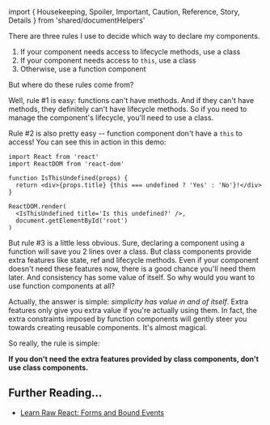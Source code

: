 import { Housekeeping, Spoiler, Important, Caution, Reference, Story, Details } from 'shared/documentHelpers'

There are three rules I use to decide which way to declare my components.

1. If your component needs access to lifecycle methods, use a class
2. If your component needs access to `this`, use a class
3. Otherwise, use a function component

But where do these rules come from?

Well, rule #1 is easy: functions can't have methods. And if they can't have methods, they definitely can't have lifecycle methods. So if you need to manage the component's lifecycle, you'll need to use a class.

Rule #2 is also pretty easy -- function component don't have a `this` to access! You can see this in action in this demo:

```jsx{unpersisted}
import React from 'react'
import ReactDOM from 'react-dom'

function IsThisUndefined(props) {
  return <div>{props.title} {this === undefined ? 'Yes' : 'No'}!</div>
}

ReactDOM.render(
  <IsThisUndefined title='Is this undefined?' />,
  document.getElementById('root')
)
```

But rule #3 is a little less obvious. Sure, declaring a component using a function will save you 2 lines over a class. But class components provide extra features like state, ref and lifecycle methods. Even if your component doesn't need these features now, there is a good chance you'll need them later. And consistency has some value of itself. So why would you want to use function components at all?

Actually, the answer is simple: *simplicity has value in and of itself*. Extra features only give you extra value if you're actually using them. In fact, the extra constraints imposed by function components will gently steer you towards creating reusable components. It's almost magical.

So really, the rule is simple:

**If you don't need the extra features provided by class components, don't use class components.**

<h2>Further Reading...</h2>

- [Learn Raw React: Forms and Bound Events](/courses/learn-raw-react/state-and-events/forms-and-bound-events/#top)
